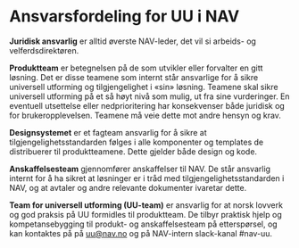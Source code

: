 # Ansvarsfordeling for UU i NAV

**Juridisk ansvarlig** er alltid øverste NAV-leder, det vil si arbeids- og velferdsdirektøren.

**Produktteam** er betegnelsen på de som utvikler eller forvalter en gitt løsning. Det er disse teamene som internt står ansvarlige for å sikre universell utforming og tilgjengelighet i «sin» løsning. Teamene skal sikre universell utforming på et så høyt nivå som mulig, ut fra sine vurderinger. En eventuell utsettelse eller nedprioritering har konsekvenser både juridisk og for brukeropplevelsen. Teamene må veie dette mot andre hensyn og krav. 

**Designsystemet** er et fagteam ansvarlig for å sikre at tilgjengelighetsstandarden følges i alle komponenter og templates de distribuerer til produktteamene. Dette gjelder både design og kode.

**Anskaffelsesteam** gjennomfører anskaffelser til NAV. De står ansvarlig internt for å ha sikret at løsninger er i tråd med tilgjengelighetsstandarden i NAV, og at avtaler og andre relevante dokumenter ivaretar dette.

**Team for universell utforming (UU-team)** er ansvarlig for at norsk lovverk og god praksis på UU formidles til produktteam. De tilbyr praktisk hjelp og kompetansebygging til produkt- og anskaffelsesteam på etterspørsel, og kan kontaktes på på uu@nav.no og på NAV-intern slack-kanal #nav-uu.

